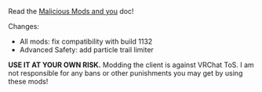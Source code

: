Read the [Malicious Mods and you](https://github.com/knah/VRCMods/blob/master/Malicious-Mods.md) doc!

Changes:
 * All mods: fix compatibility with build 1132
 * Advanced Safety: add particle trail limiter

**USE IT AT YOUR OWN RISK.** Modding the client is against VRChat ToS. I am not responsible for any bans or other punishments you may get by using these mods!